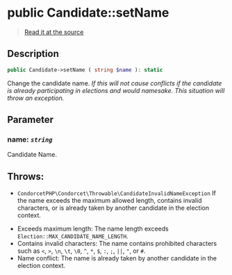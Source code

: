 # public Candidate::setName

> [Read it at the source](https://github.com/julien-boudry/Condorcet/blob/master/src/Candidate.php#L110)

## Description    

```php
public Candidate->setName ( string $name ): static
```

Change the candidate name.
*If this will not cause conflicts if the candidate is already participating in elections and would namesake. This situation will throw an exception.*

## Parameter

### **name:** *`string`*   
Candidate Name.    


## Throws:   

* ```CondorcetPHP\Condorcet\Throwable\CandidateInvalidNameException``` If the name exceeds the maximum allowed length, contains invalid characters, or is already taken by another candidate in the election context.
- Exceeds maximum length: The name length exceeds `Election::MAX_CANDIDATE_NAME_LENGTH`.
- Contains invalid characters: The name contains prohibited characters such as `<`, `>`, `\n`, `\t`, `\0`, `^`, `*`, `$`, `:`, `;`, `||`, `"`, or `#`.
- Name conflict: The name is already taken by another candidate in the election context.

